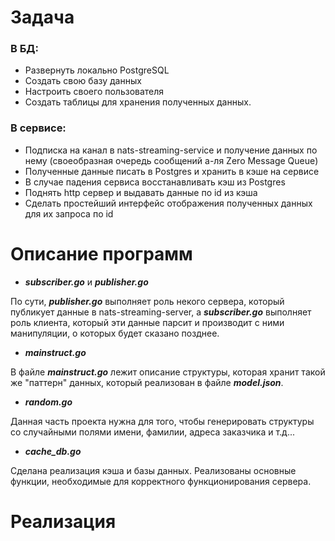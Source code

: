 # Задача
### В БД:
- Развернуть локально PostgreSQL
- Создать свою базу данных
- Настроить своего пользователя
- Создать таблицы для хранения полученных данных.
### В сервисе:
-  Подписка на канал в nats-streaming-service и получение данных по нему (своеобразная очередь сообщений а-ля Zero Message Queue)
-  Полученные данные писать в Postgres и хранить в кэше на сервисе
-  В случае падения сервиса восстанавливать кэш из Postgres
-  Поднять http сервер и выдавать данные по id из кэша
-  Сделать простейший интерфейс отображения полученных данных для их запроса по id



# Описание программ
- ***subscriber.go*** и ***publisher.go***

По сути, ***publisher.go*** выполняет роль некого сервера, который публикует данные в nats-streaming-server, а ***subscriber.go*** выполняет роль клиента, который эти данные парсит и производит с ними манипуляции, о которых будет сказано позднее.

- ***mainstruct.go***

В файле ***mainstruct.go*** лежит описание структуры, которая хранит такой же "паттерн" данных, который реализован в файле ***model.json***.

- ***random.go***

Данная часть проекта нужна для того, чтобы генерировать структуры со случайными полями имени, фамилии, адреса заказчика и т.д...

- ***cache_db.go***

Сделана реализация кэша и базы данных. Реализованы основные функции, необходимые для корректного функционирования сервера.



# Реализация



